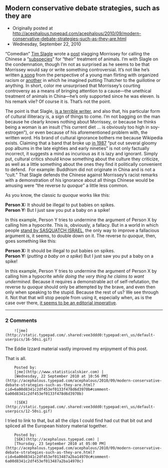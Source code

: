 ## Modern conservative debate strategies, such as they are

 * Originally posted at http://acephalous.typepad.com/acephalous/2010/09/modern-conservative-debate-strategies-such-as-they-are.html
 * Wednesday, September 22, 2010



“Comedian” [Tim Slagle](http://twitter.com/timslagle) wrote a [post](http://bighollywood.breitbart.com/tslagle/2010/09/22/petas-rock-star-chinese-are-sub-species/) slagging Morrissey for calling the Chinese a “[subspecies](http://www.guardian.co.uk/music/2010/sep/03/morrissey-china-subspecies-racism)”  for “their” treatment of animals.  I’m with Slagle on the condemnation,  though I’m not as surprised as he seems to be that Morrissey would say  or write something controversial.  It’s not like he’s written [a song](http://www.youtube.com/watch?v=QFSt\_7xmxag&feature=related) from the perspective of a young man flirting with organized racism or [another](http://www.youtube.com/watch?v=hsq3H\_6XuFA) in which he imagined putting Thatcher to the guillotine or anything.   In short, color me unsurprised that Morrissey’s courting controversy as a  means of bringing attention to a cause—the unethical treatment of  animals in China—he’s only supported since he was eleven.  Is his remark  vile?  Of course it is.  That’s not the point.

The point is that Slagle, [is a terrible writer](http://acephalous.typepad.com/acephalous/2008/11/what-is-it-with-students-and-with-commas.html),  and also that, his particular form of cultural illiteracy is, a sign of  things to come.  I’m not bagging on the man because he clearly knows  nothing about Morrissey, or because he thinks being a woman is an insult  (“his current diet … is obviously too high in soy-estrogen”), or even  because of his aforementioned problem with, the written word.  His brand  of cultural ignorance bothers me because Wikipedia exists.  Claiming  that a band that broke up [in 1987](http://en.wikipedia.org/wiki/The\_Smiths#Strangeways.2C\_Here\_We\_Come\_and\_break-up) “put out several gloomy pop albums in the late eighties and early  nineties” is not only factually incorrect, it suggests a mind as  incurious as it is lazy and ignorant.  Simply put, cultural critics  should know something about the culture they criticize, as well as a  little something about the ones they find it politically convenient to  defend.  For example: Buddhism did not originate in China and is not a “cult.”  That  Slagle defends the Chinese against Morrissey’s racist remarks with a  demonstration of his ignorance about all things Chinese would be amusing  were “the reverse _tu quoque_” a little less common.

As you know, the classic _tu quoque_ works like this:

**Person X:** It should be illegal to put babies on spikes.  
 **Person Y:** But I just saw you put a baby on a spike!

In this example, Person Y tries to undermine the argument of Person X  by calling him a hypocrite.  This is, obviously, a fallacy.  But in a  world in which people [stand by SASQUATCH ISRAEL](http://www.sadlyno.com/archives/33231.html), the only way to improve a fallacious argument is, it seems, to double down on it. The reverse _tu quoque_, then, goes something like this:

**Person X:** It should be illegal to put babies on spikes.  
 **Person Y:** (_putting a baby on a spike_) But I just saw you put a baby on a spike!

In this example, Person Y tries to undermine the argument of Person X by calling him a hypocrite _while doing the very thing he claims to want undermined_.  Because it requires a demonstrable act of self-refutation, the reverse _tu quoque_ should only be attempted by the brave, and even then only when speaking to the stupid.  Because the rest of us?  We see 
through
 it.  Not that that will stop people from using it, especially when, as is the case over there, [it seems to be an editorial imperative](http://acephalous.typepad.com/acephalous/2010/03/john-noltes-outraged-on-behalf-of-topless-women-everywhere.html).

		

* * *

### 2 Comments 

		

                
[]()

	

		![jme](http://static.typepad.com/.shared:vee3ddd0:typepad:en\_us/default-userpics/16-50si.gif)
	

	

		

The Eddie Izzard material vastly improved my enjoyment of this post.

That is all.

	

		Posted by:
		[jme](http://www.statisticalskier.com) |
		[Wednesday, 22 September 2010 at 10:56 PM](http://acephalous.typepad.com/acephalous/2010/09/modern-conservative-debate-strategies-such-as-they-are.html?cid=6a00d8341c2df453ef0133f478d6d3970b#comment-6a00d8341c2df453ef0133f478d6d3970b)

[]()

	

		![SEK](http://static.typepad.com/.shared:vee3ddd0:typepad:en\_us/default-userpics/12-50si.gif)
	

	

		

I tried to link to that, but all the clips I could find had cut that bit out and spliced all the European history material together.  

	

		Posted by:
		[SEK](http://acephalous.typepad.com) |
		[Thursday, 23 September 2010 at 05:00 PM](http://acephalous.typepad.com/acephalous/2010/09/modern-conservative-debate-strategies-such-as-they-are.html?cid=6a00d8341c2df453ef013487a2ba14970c#comment-6a00d8341c2df453ef013487a2ba14970c)

		

        